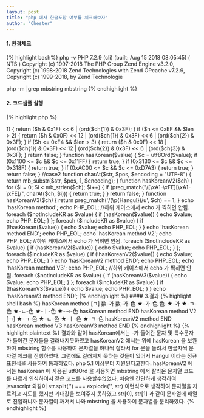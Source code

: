 ```yaml
---
layout: post
title: "php 에서 한글포함 여부를 체크해보자"
author: "Chester"
---
```


#### 1. 환경체크
{% highlight bash%}
php -v
PHP 7.2.9 (cli) (built: Aug 15 2018 08:05:45) ( NTS )
Copyright (c) 1997-2018 The PHP Group
Zend Engine v3.2.0, Copyright (c) 1998-2018 Zend Technologies
    with Zend OPcache v7.2.9, Copyright (c) 1999-2018, by Zend Technologie


php -m |grep mbstring
mbstring
{% endhighlight %}

#### 2. 코드샘플 실행 
{% highlight php %}
<?php
$notIncludeKR = [
    'a',
    'b',
    1,
    -1,
    'A',
    'B',
    'C',
    '数',
    '数-色色',
    '+1',
    '|',
    '^-$',
    '1234',
    '[]',
    '!',
    '@',
    '#'
];
$includeKR = [
    '[ㄱ]',
    '数-가',
    '数-가-色',
    '★-가-色',
    '色-★-가',
    '가-★-色',
    '★-ㄱ-色',
    '★-ㄴ-色',
    '★-ㅣ-色',
    '★-ㅋ-色',
];
//case1
function utf8Ord($ch)
{
    $len = strlen($ch);
    if ($len <= 0) {
        return false;
    }
    $h = ord($ch{0});
    if ($h <= 0x7F) {
        return $h;
    }
    if ($h < 0xC2) {
        return false;
    }
    if ($h <= 0xDF && $len > 1) {
        return ($h & 0x1F) << 6 | (ord($ch{1}) & 0x3F);
    }
    if ($h <= 0xEF && $len > 2) {
        return ($h & 0x0F) << 12 | (ord($ch{1}) & 0x3F) << 6 | (ord($ch{2}) & 0x3F);
    }
    if ($h <= 0xF4 && $len > 3) {
        return ($h & 0x0F) << 18 | (ord($ch{1}) & 0x3F) << 12 | (ord($ch{2}) & 0x3F) << 6 | (ord($ch{3}) & 0x3F);
    }

    return false;
}

function hasKorean($value)
{
    $c = utf8Ord($value);
    if (0x1100 <= $c && $c <= 0x11FF) {
        return true;
    }
    if (0x3130 <= $c && $c <= 0x318F) {
        return true;
    }
    if (0xAC00 <= $c && $c <= 0xD7A3) {
        return true;
    }

    return false;
}

//case2
function charAt($str, $pos, $encoding = "UTF-8")
{
    return mb_substr($str, $pos, 1, $encoding);
}

function hasKoreanV2($ch)
{
    for ($i = 0; $i < mb_strlen($ch); $i++) {
        if (preg_match("/[\xA1-\xFE][\xA1-\xFE]/", charAt($ch, $i))) {
            return true;
        }
    }
    return false;
}

function hasKoreanV3($ch)
{
    return preg_match('/(\p{Hangul})/u', $ch) == 1;
}


echo 'hasKorean method';
echo PHP_EOL;
//하위 케이스에서 echo 가 찍히면 안됨.
foreach ($notIncludeKR as $value) {
    if (hasKorean($value)) {
        echo $value;
        echo PHP_EOL;
    }
};

foreach ($includeKR as $value) {
    if (!hasKorean($value)) {
        echo $value;
        echo PHP_EOL;
    }
}
echo 'hasKorean method END';
echo PHP_EOL;


echo 'hasKorean method V2';
echo PHP_EOL;
//하위 케이스에서 echo 가 찍히면 안됨.
foreach ($notIncludeKR as $value) {
    if (hasKoreanV2($value)) {
        echo $value;
        echo PHP_EOL;
    }
};

foreach ($includeKR as $value) {
    if (!hasKoreanV2($value)) {
        echo $value;
        echo PHP_EOL;
    }
}
echo 'hasKoreanV2 method END';
echo PHP_EOL;


echo 'hasKorean method V3';
echo PHP_EOL;
//하위 케이스에서 echo 가 찍히면 안됨.
foreach ($notIncludeKR as $value) {
    if (hasKoreanV3($value)) {
        echo $value;
        echo PHP_EOL;
    }
};

foreach ($includeKR as $value) {
    if (!hasKoreanV3($value)) {
        echo $value;
        echo PHP_EOL;
    }
}
echo 'hasKoreanV3 method END';
{% endhighlight %}
#### 3.결과
{% highlight shell bash %}
hasKorean method
[ㄱ]
数-가
数-가-色
★-가-色
色-★-가
★-ㄱ-色
★-ㄴ-色
★-ㅣ-色
★-ㅋ-色
hasKorean method END
hasKorean method V2
[ㄱ]
★-ㄱ-色
★-ㄴ-色
★-ㅣ-色
★-ㅋ-色
hasKoreanV2 method END
hasKorean method V3
hasKoreanV3 method END
{% endhighlight %}

{% highlight plaintext %}
결과와 같이 hasKorean에서는 -가 들어간 문자 및 특수문자가 들어간 문자들을 걸러내지못하였고 hasKoreanV2 에서는 위에 hasKorean 을 보완하여 mbstring 함수를 사용하여 문자열을 하나씩 잘라서 for 문을 돌려서 한글자씩 문자열 체크를 진행하였다. 그럼에도 걸러지지 못하는 것들이 있어서 Hangul 이라는 정규표현식을 사용하여 통과하였다.

php 5.1 이상부터 지원된다고한다.

hasKoreanV2 에서는 hasKorean 에 사용된 utf8Ord 을 사용하면 mbstring 에서 잘라온 문자열 코드를 다르게 인식하여서 같은 코드를 사용할수없었다. 처음엔 간단하게 생각하여 javascript 와같이 str.split('') === explode('', str) 이런식으로 생각하여 문자열을 자르려고 시도를 했지만 기대값을 보여주지 못하였고 str[0], str[1] 과 같이 문자열에 배열로 진입하니까 문자열이 깨져서 나와 mbstring 을 사용하여 문자열을 분리하였다.
{% endhighlight %}
